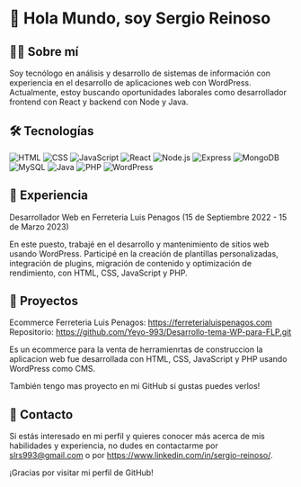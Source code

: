 # 👋 Hola Mundo, soy Sergio Reinoso

## 👨‍💻 Sobre mí
Soy tecnólogo en análisis y desarrollo de sistemas de información con experiencia en el desarrollo de aplicaciones web con WordPress. Actualmente, estoy buscando oportunidades laborales como desarrollador frontend con React y backend con Node y Java.

## 🛠️ Tecnologías
![HTML](https://img.shields.io/badge/-HTML-E34F26?style=flat-square&logo=html5&logoColor=white)
![CSS](https://img.shields.io/badge/-CSS-1572B6?style=flat-square&logo=css3&logoColor=white)
![JavaScript](https://img.shields.io/badge/-JavaScript-F7DF1E?style=flat-square&logo=javascript&logoColor=black)
![React](https://img.shields.io/badge/-React-61DAFB?style=flat-square&logo=react&logoColor=white)
![Node.js](https://img.shields.io/badge/-Node.js-339933?style=flat-square&logo=node.js&logoColor=white)
![Express](https://img.shields.io/badge/-Express-000000?style=flat-square&logo=express&logoColor=white)
![MongoDB](https://img.shields.io/badge/-MongoDB-47A248?style=flat-square&logo=mongodb&logoColor=white)
![MySQL](https://img.shields.io/badge/-MySQL-4479A1?style=flat-square&logo=mysql&logoColor=white)
![Java](https://img.shields.io/badge/-Java-007396?style=flat-square&logo=java&logoColor=white)
![PHP](https://img.shields.io/badge/-PHP-777BB4?style=flat-square&logo=php&logoColor=white)
![WordPress](https://img.shields.io/badge/-WordPress-21759B?style=flat-square&logo=wordpress&logoColor=white)

## 📖 Experiencia
Desarrollador Web en Ferreteria Luis Penagos (15 de Septiembre 2022 - 15 de Marzo 2023)

En este puesto, trabajé en el desarrollo y mantenimiento de sitios web usando WordPress. Participé en la creación de plantillas personalizadas, integración de plugins, migración de contenido y optimización de rendimiento, con HTML, CSS, JavaScript y PHP.

## 🚀 Proyectos
Ecommerce Ferreteria Luis Penagos: https://ferreterialuispenagos.com
Repositorio: https://github.com/Yeyo-993/Desarrollo-tema-WP-para-FLP.git

Es un ecommerce para la venta de herramienrtas de construccion la aplicacion web fue desarrollada con HTML, CSS, JavaScript y PHP usando WordPress como CMS.

También tengo mas proyecto en mi GitHub si gustas puedes verlos!


## 📩 Contacto
Si estás interesado en mi perfil y quieres conocer más acerca de mis habilidades y experiencia, no dudes en contactarme por slrs993@gmail.com o por https://www.linkedin.com/in/sergio-reinoso/.

¡Gracias por visitar mi perfil de GitHub!
